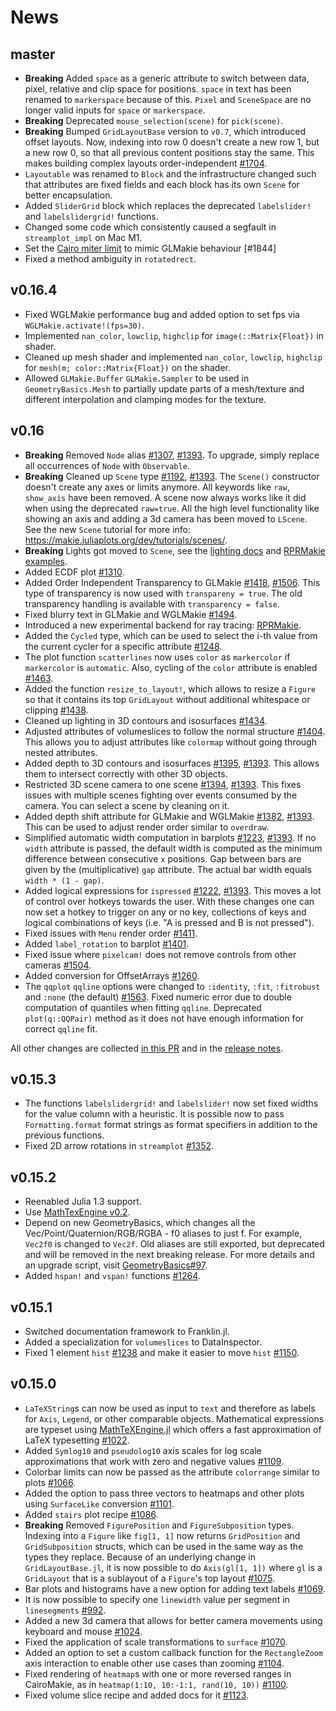 # News

## master

- **Breaking** Added `space` as a generic attribute to switch between data, pixel, relative and clip space for positions. `space` in text has been renamed to `markerspace` because of this. `Pixel` and `SceneSpace` are no longer valid inputs for `space` or `markerspace`.
- **Breaking** Deprecated `mouse_selection(scene)` for `pick(scene)`.
- **Breaking** Bumped `GridLayoutBase` version to `v0.7`, which introduced offset layouts. Now, indexing into row 0 doesn't create a new row 1, but a new row 0, so that all previous content positions stay the same. This makes building complex layouts order-independent [#1704](https://github.com/JuliaPlots/Makie.jl/pull/1704).
- `Layoutable` was renamed to `Block` and the infrastructure changed such that attributes are fixed fields and each block has its own `Scene` for better encapsulation.
- Added `SliderGrid` block which replaces the deprecated `labelslider!` and `labelslidergrid!` functions.
- Changed some code which consistently caused a segfault in `streamplot_impl` on Mac M1.
- Set the [Cairo miter limit](https://www.cairographics.org/manual/cairo-cairo-t.html#cairo-set-miter-limit) to mimic GLMakie behaviour [#1844]
- Fixed a method ambiguity in `rotatedrect`.


##  v0.16.4

- Fixed WGLMakie performance bug and added option to set fps via `WGLMakie.activate!(fps=30)`.
- Implemented `nan_color`, `lowclip`, `highclip` for `image(::Matrix{Float})` in shader.
- Cleaned up mesh shader and implemented `nan_color`, `lowclip`, `highclip` for `mesh(m; color::Matrix{Float})` on the shader.
- Allowed `GLMakie.Buffer` `GLMakie.Sampler` to be used in `GeometryBasics.Mesh` to partially update parts of a mesh/texture and different interpolation and clamping modes for the texture.

## v0.16

- **Breaking** Removed `Node` alias [#1307](https://github.com/JuliaPlots/Makie.jl/pull/1307), [#1393](https://github.com/JuliaPlots/Makie.jl/pull/1393). To upgrade, simply replace all occurrences of `Node` with `Observable`.
- **Breaking** Cleaned up `Scene` type [#1192](https://github.com/JuliaPlots/Makie.jl/pull/1192), [#1393](https://github.com/JuliaPlots/Makie.jl/pull/1393). The `Scene()` constructor doesn't create any axes or limits anymore. All keywords like `raw`, `show_axis` have been removed. A scene now always works like it did when using the deprecated `raw=true`. All the high level functionality like showing an axis and adding a 3d camera has been moved to `LScene`. See the new `Scene` tutorial for more info: https://makie.juliaplots.org/dev/tutorials/scenes/.
- **Breaking** Lights got moved to `Scene`, see the [lighting docs](https://makie.juliaplots.org/stable/documentation/lighting) and [RPRMakie examples](https://makie.juliaplots.org/stable/documentation/backends/rprmakie/).
- Added ECDF plot [#1310](https://github.com/JuliaPlots/Makie.jl/pull/1310).
- Added Order Independent Transparency to GLMakie [#1418](https://github.com/JuliaPlots/Makie.jl/pull/1418), [#1506](https://github.com/JuliaPlots/Makie.jl/pull/1506). This type of transparency is now used with `transpareny = true`. The old transparency handling is available with `transparency = false`.
- Fixed blurry text in GLMakie and WGLMakie [#1494](https://github.com/JuliaPlots/Makie.jl/pull/1494).
- Introduced a new experimental backend for ray tracing: [RPRMakie](https://makie.juliaplots.org/stable/documentation/backends/rprmakie/).
- Added the `Cycled` type, which can be used to select the i-th value from the current cycler for a specific attribute [#1248](https://github.com/JuliaPlots/Makie.jl/pull/1248).
- The plot function `scatterlines` now uses `color` as `markercolor` if `markercolor` is `automatic`. Also, cycling of the `color` attribute is enabled [#1463](https://github.com/JuliaPlots/Makie.jl/pull/1463).
- Added the function `resize_to_layout!`, which allows to resize a `Figure` so that it contains its top `GridLayout` without additional whitespace or clipping [#1438](https://github.com/JuliaPlots/Makie.jl/pull/1438).
- Cleaned up lighting in 3D contours and isosurfaces [#1434](https://github.com/JuliaPlots/Makie.jl/pull/1434).
- Adjusted attributes of volumeslices to follow the normal structure [#1404](https://github.com/JuliaPlots/Makie.jl/pull/1404). This allows you to adjust attributes like `colormap` without going through nested attributes.
- Added depth to 3D contours and isosurfaces [#1395](https://github.com/JuliaPlots/Makie.jl/pull/1395), [#1393](https://github.com/JuliaPlots/Makie.jl/pull/1393). This allows them to intersect correctly with other 3D objects.
- Restricted 3D scene camera to one scene [#1394](https://github.com/JuliaPlots/Makie.jl/pull/1394), [#1393](https://github.com/JuliaPlots/Makie.jl/pull/1393). This fixes issues with multiple scenes fighting over events consumed by the camera. You can select a scene by cleaning on it.
- Added depth shift attribute for GLMakie and WGLMakie [#1382](https://github.com/JuliaPlots/Makie.jl/pull/1382), [#1393](https://github.com/JuliaPlots/Makie.jl/pull/1393). This can be used to adjust render order similar to `overdraw`.
- Simplified automatic width computation in barplots [#1223](https://github.com/JuliaPlots/Makie.jl/pull/1223), [#1393](https://github.com/JuliaPlots/Makie.jl/pull/1393). If no `width` attribute is passed, the default width is computed as the minimum difference between consecutive `x` positions. Gap between bars are given by the (multiplicative) `gap` attribute. The actual bar width equals `width * (1 - gap)`.
- Added logical expressions for `ispressed` [#1222](https://github.com/JuliaPlots/Makie.jl/pull/1222), [#1393](https://github.com/JuliaPlots/Makie.jl/pull/1393). This moves a lot of control over hotkeys towards the user. With these changes one can now set a hotkey to trigger on any or no key, collections of keys and logical combinations of keys (i.e. "A is pressed and B is not pressed").
- Fixed issues with `Menu` render order [#1411](https://github.com/JuliaPlots/Makie.jl/pull/1411).
- Added `label_rotation` to barplot [#1401](https://github.com/JuliaPlots/Makie.jl/pull/1401).
- Fixed issue where `pixelcam!` does not remove controls from other cameras [#1504](https://github.com/JuliaPlots/Makie.jl/pull/1504).
- Added conversion for OffsetArrays [#1260](https://github.com/JuliaPlots/Makie.jl/pull/1260).
- The `qqplot` `qqline` options were changed to `:identity`, `:fit`, `:fitrobust` and `:none` (the default) [#1563](https://github.com/JuliaPlots/Makie.jl/pull/1563). Fixed numeric error due to double computation of quantiles when fitting `qqline`. Deprecated `plot(q::QQPair)` method as it does not have enough information for correct `qqline` fit.

All other changes are collected [in this PR](https://github.com/JuliaPlots/Makie.jl/pull/1521) and in the [release notes](https://github.com/JuliaPlots/Makie.jl/releases/tag/v0.16.0).

## v0.15.3
- The functions `labelslidergrid!` and `labelslider!` now set fixed widths for the value column with a heuristic. It is possible now to pass `Formatting.format` format strings as format specifiers in addition to the previous functions.
- Fixed 2D arrow rotations in `streamplot` [#1352](https://github.com/JuliaPlots/Makie.jl/pull/1352).

## v0.15.2
- Reenabled Julia 1.3 support.
- Use [MathTexEngine v0.2](https://github.com/Kolaru/MathTeXEngine.jl/releases/tag/v0.2.0).
- Depend on new GeometryBasics, which changes all the Vec/Point/Quaternion/RGB/RGBA - f0 aliases to just f. For example, `Vec2f0` is changed to `Vec2f`. Old aliases are still exported, but deprecated and will be removed in the next breaking release. For more details and an upgrade script, visit [GeometryBasics#97](https://github.com/JuliaGeometry/GeometryBasics.jl/pull/97).
- Added `hspan!` and `vspan!` functions [#1264](https://github.com/JuliaPlots/Makie.jl/pull/1264).

## v0.15.1
- Switched documentation framework to Franklin.jl.
- Added a specialization for `volumeslices` to DataInspector.
- Fixed 1 element `hist` [#1238](https://github.com/JuliaPlots/Makie.jl/pull/1238) and make it easier to move `hist` [#1150](https://github.com/JuliaPlots/Makie.jl/pull/1150).

## v0.15.0

- `LaTeXString`s can now be used as input to `text` and therefore as labels for `Axis`, `Legend`, or other comparable objects. Mathematical expressions are typeset using [MathTeXEngine.jl](https://github.com/Kolaru/MathTeXEngine.jl) which offers a fast approximation of LaTeX typesetting [#1022](https://github.com/JuliaPlots/Makie.jl/pull/1022).
- Added `Symlog10` and `pseudolog10` axis scales for log scale approximations that work with zero and negative values [#1109](https://github.com/JuliaPlots/Makie.jl/pull/1109).
- Colorbar limits can now be passed as the attribute `colorrange` similar to plots [#1066](https://github.com/JuliaPlots/Makie.jl/pull/1066).
- Added the option to pass three vectors to heatmaps and other plots using `SurfaceLike` conversion [#1101](https://github.com/JuliaPlots/Makie.jl/pull/1101).
- Added `stairs` plot recipe [#1086](https://github.com/JuliaPlots/Makie.jl/pull/1086).
- **Breaking** Removed `FigurePosition` and `FigureSubposition` types. Indexing into a `Figure` like `fig[1, 1]` now returns `GridPosition` and `GridSubposition` structs, which can be used in the same way as the types they replace. Because of an underlying change in `GridLayoutBase.jl`, it is now possible to do `Axis(gl[1, 1])` where `gl` is a `GridLayout` that is a sublayout of a `Figure`'s top layout [#1075](https://github.com/JuliaPlots/Makie.jl/pull/1075).
- Bar plots and histograms have a new option for adding text labels [#1069](https://github.com/JuliaPlots/Makie.jl/pull/1069).
- It is now possible to specify one `linewidth` value per segment in `linesegments` [#992](https://github.com/JuliaPlots/Makie.jl/pull/992).
- Added a new 3d camera that allows for better camera movements using keyboard and mouse [#1024](https://github.com/JuliaPlots/Makie.jl/pull/1024).
- Fixed the application of scale transformations to `surface` [#1070](https://github.com/JuliaPlots/Makie.jl/pull/1070).
- Added an option to set a custom callback function for the `RectangleZoom` axis interaction to enable other use cases than zooming [#1104](https://github.com/JuliaPlots/Makie.jl/pull/1104).
- Fixed rendering of `heatmap`s with one or more reversed ranges in CairoMakie, as in `heatmap(1:10, 10:-1:1, rand(10, 10))` [#1100](https://github.com/JuliaPlots/Makie.jl/pull/1100).
- Fixed volume slice recipe and added docs for it [#1123](https://github.com/JuliaPlots/Makie.jl/pull/1123).
